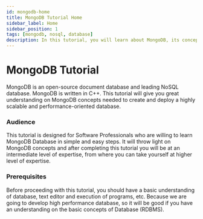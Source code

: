 ```yaml
---
id: mongodb-home
title: MongoDB Tutorial Home
sidebar_label: Home
sidebar_position: 1
tags: [mongodb, nosql, database]
description: In this tutorial, you will learn about MongoDB, its concepts, architecture, and applications, enabling you to create and deploy highly scalable and performance-oriented databases.
---
```


# MongoDB Tutorial

MongoDB is an open-source document database and leading NoSQL database. MongoDB is written in C++. This tutorial will give you great understanding on MongoDB concepts needed to create and deploy a highly scalable and performance-oriented database.

### Audience

This tutorial is designed for Software Professionals who are willing to learn MongoDB Database in simple and easy steps. It will throw light on MongoDB concepts and after completing this tutorial you will be at an intermediate level of expertise, from where you can take yourself at higher level of expertise.

### Prerequisites

Before proceeding with this tutorial, you should have a basic understanding of database, text editor and execution of programs, etc. Because we are going to develop high performance database, so it will be good if you have an understanding on the basic concepts of Database (RDBMS).
